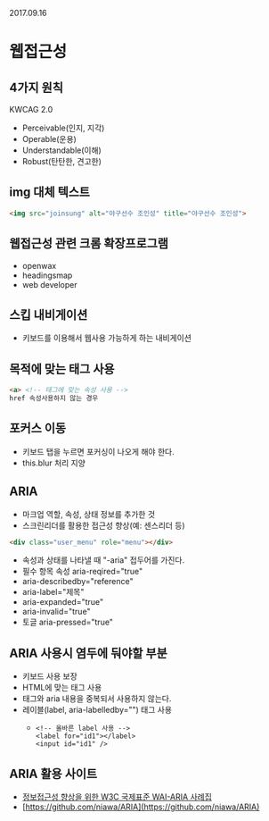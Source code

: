 2017.09.16

# 웹접근성

## 4가지 원칙

KWCAG 2.0
- Perceivable(인지, 지각)
- Operable(운용)
- Understandable(이해)
- Robust(탄탄한, 견고한)

## img 대체 텍스트

```html
<img src="joinsung" alt="야구선수 조인성" title="야구선수 조인성">
```

## 웹접근성 관련 크롬 확장프로그램

- openwax
- headingsmap
- web developer

## 스킵 내비게이션

- 키보드를 이용해서 웹사용 가능하게 하는 내비게이션

## 목적에 맞는 태그 사용

```html
<a> <!-- 태그에 맞는 속성 사용 -->
href 속성사용하지 않는 경우
```

## 포커스 이동

- 키보드 탭을 누르면 포커싱이 나오게 해야 한다.
- this.blur 처리 지양

## ARIA

- 마크업 역할, 속성, 상태 정보를 추가한 것
- 스크린리더를 활용한 접근성 향상(예: 센스리더 등)

```html
<div class="user_menu" role="menu"></div>
```

- 속성과 상태를 나타낼 때 "-aria" 접두어를 가진다.
- 필수 항목 속성 aria-reqired="true"
- aria-describedby="reference"
- aria-label="제목"
- aria-expanded="true"
- aria-invalid="true"
- 토글 aria-pressed="true"

## ARIA 사용시 염두에 둬야할 부분

- 키보드 사용 보장
- HTML에 맞는 태그 사용
- 태그와 aria 내용을 중복되서 사용하지 않는다.
- 레이블(label, aria-labelledby="") 태그 사용
  - ```
    <!-- 올바른 label 사용 -->
    <label for="id1"></label>
    <input id="id1" />
    ```

## ARIA 활용 사이트

- [정보접근성 향상을 위한 W3C 국제표준 WAI-ARIA 사례집](http://www.wah.or.kr/_Upload/pds2/WAI-ARIA%20%EC%82%AC%EB%A1%80%EC%A7%91(%EC%98%A8%EB%9D%BC%EC%9D%B8%ED%8C%90).pdf)
- [https://github.com/niawa/ARIA](https://github.com/niawa/ARIA)
